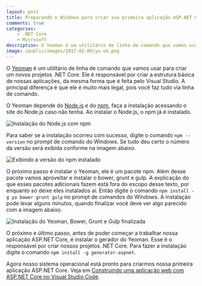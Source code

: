 ```yaml
---
layout: post
title: Preparando o Windows para criar sua primeira aplicação ASP.NET Core
comments: true
categories: 
    - .NET Core
    - Microsoft
description: O Yeoman é um utilitário de linha de comando que vamos usar para criar um novos projetos .NET Core. Ele é responsável por criar a estrutura básica de nossas aplicações, da mesma forma que é feita pelo Visual Studio. A principal diferença é que ele é muito mais legal, pois você faz tudo via linha de comando.
image: /public/images/2017-02-06/yo-ok.png
---
```


O [Yeoman](http://yeoman.io/) é um utilitário de linha de comando que vamos usar para criar um novos projetos .NET Core. Ele é responsável por criar a estrutura básica de nossas aplicações, da mesma forma que é feita pelo Visual Studio. A principal diferença é que ele é muito mais legal, pois você faz tudo via linha de comando.

O Yeoman depende do [Node.js](https://nodejs.org) e do [npm](https://www.npmjs.com/), faça a instalação acessando o site do Node.js caso não tenha. Ao instalar o Node.js, o npm já é instalado. 

![Instalação do Node.js com npm]({{site.baseurl}}/public/images/2017-02-06/nodejs.png)

Para saber se a instalação ocorreu com sucesso, digite o comando `npm --version` no prompt de comando do Windows. Se tudo deu certo o número da versão será exibida conforme na imagem abaixo.

![Exibindo a versão do npm instalado]({{site.baseurl}}/public/images/2017-02-06/npm-ok.png)

O próximo passo é instalar o Yeoman, ele é um pacote npm. Além desse pacote vamos aproveitar e instalar o bower, grunt e gulp. A explicação do que esses pacotes adicionais fazem está fora do escopo desse texto, por enquanto só deixe eles instalados aí. Então digite o comando `npm install -g yo bower grunt gulp` no prompt de comandos do Windows. A instalação pode levar alguns minutos, quando finalizar você deve ver algo parecido com a imagem abaixo.

![Instalação do Yeoman, Bower, Grunt e Gulp finalizada]({{site.baseurl}}/public/images/2017-02-06/yo-ok.png)

O próximo e último passo, antes de poder começar a trabalhar nossa aplicação ASP.NET Core, é instalar o gerador do Yeoman. Esse é o responsável por criar nossos projetos .NET Core. Para fazer a instalação digite o comando `npm install -g generator-aspnet`.

Agora nosso sistema operacional está pronto para criarmos nossa primeira aplicação ASP.NET Core. Veja em [Construindo uma aplicação web com ASP.NET Core no Visual Studio Code]({{site.baseurl}}/construindo-uma-aplicacao-web-com-asp-net-core-no-visual-studio-code).